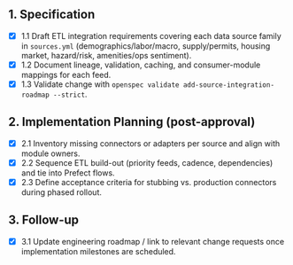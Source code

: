 ## 1. Specification
- [x] 1.1 Draft ETL integration requirements covering each data source family in `sources.yml` (demographics/labor/macro, supply/permits, housing market, hazard/risk, amenities/ops sentiment).
- [x] 1.2 Document lineage, validation, caching, and consumer-module mappings for each feed.
- [x] 1.3 Validate change with `openspec validate add-source-integration-roadmap --strict`.

## 2. Implementation Planning (post-approval)
- [x] 2.1 Inventory missing connectors or adapters per source and align with module owners.
- [x] 2.2 Sequence ETL build-out (priority feeds, cadence, dependencies) and tie into Prefect flows.
- [x] 2.3 Define acceptance criteria for stubbing vs. production connectors during phased rollout.

## 3. Follow-up
- [x] 3.1 Update engineering roadmap / link to relevant change requests once implementation milestones are scheduled.
